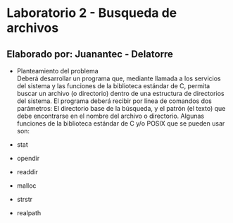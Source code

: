 # Laboratorio 2 - Busqueda de archivos
## Elaborado por: Juanantec - Delatorre

- Planteamiento del problema<br>
Deberá desarrollar un programa que, mediante llamada a los servicios del sistema
y las funciones de la biblioteca estándar de C, permita buscar un archivo (o
directorio) dentro de una estructura de directorios del sistema. El programa deberá
recibir por línea de comandos dos parámetros: El directorio base de la búsqueda,
y el patrón (el texto) que debe encontrarse en el nombre del archivo o directorio.
Algunas funciones de la biblioteca estándar de C y/o POSIX que se pueden usar son:<br>

- stat
- opendir
- readdir
- malloc
- strstr
- realpath
